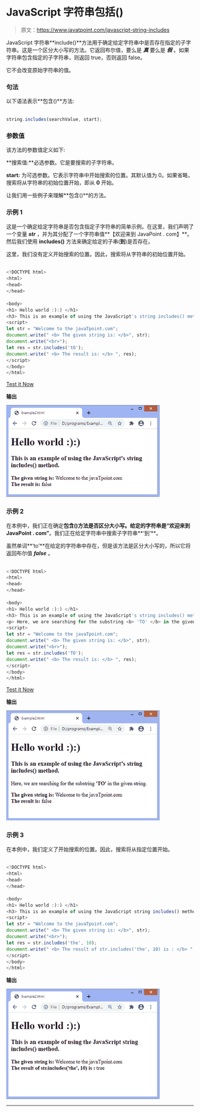 # JavaScript 字符串包括()

> 原文：<https://www.javatpoint.com/javascript-string-includes>

JavaScript 字符串**include()**方法用于确定给定字符串中是否存在指定的子字符串。这是一个区分大小写的方法。它返回布尔值，要么是 ***真*** 要么是 ***假*** 。如果字符串包含指定的子字符串，则返回 true，否则返回 false。

它不会改变原始字符串的值。

### 句法

以下语法表示**包含()**方法:

```js

string.includes(searchValue, start);

```

### 参数值

该方法的参数值定义如下:

**搜索值:**必选参数。它是要搜索的子字符串。

**start:** 为可选参数。它表示字符串中开始搜索的位置。其默认值为 0。如果省略，搜索将从字符串的初始位置开始，即从 **0** 开始。

让我们用一些例子来理解**包含()**的方法。

### 示例 1

这是一个确定给定字符串是否包含指定子字符串的简单示例。在这里，我们声明了一个变量 ***str*** ，并为其分配了一个字符串值**【欢迎来到 JavaPoint . com】**。然后我们使用 **includes()** 方法来确定给定的子串(**到**)是否存在。

这里，我们没有定义开始搜索的位置。因此，搜索将从字符串的初始位置开始。

```js

<!DOCTYPE html>
<html>
<head>
</head>

<body>
<h1> Hello world :):) </h1>
<h3> This is an example of using the JavaScript's string includes() method. </h3>
<script>
let str = "Welcome to the javaTpoint.com";  
document.write(" <b> The given string is: </b>", str);
document.write("<br>");
let res = str.includes('tO');
document.write(" <b> The result is: </b> ", res); 
</script>
</body>
</html>

```

[Test it Now](https://www.javatpoint.com/oprweb/test.jsp?filename=javascript-string-includes1)

**输出**

![JavaScript string includes()](img/9f21b3a9a37e36cc1f951edfbd8bcb2a.png)

### 示例 2

在本例中，我们正在确定**包含()**方法是否区分大小写。给定的字符串是**“欢迎来到 JavaPoint . com”**。我们正在给定字符串中搜索子字符串**‘到’**。

虽然单词**‘to’**在给定的字符串中存在，但是该方法是区分大小写的，所以它将返回布尔值 ***false*** 。

```js

<!DOCTYPE html>
<html>
<head>
</head>

<body>
<h1> Hello world :):) </h1>
<h3> This is an example of using the JavaScript's string includes() method. </h3>
<p> Here, we are searching for the substring <b> 'TO' </b> in the given string. </p>
<script>
let str = "Welcome to the javaTpoint.com";  
document.write(" <b> The given string is: </b>", str);
document.write("<br>");
let res = str.includes('TO');
document.write(" <b> The result is: </b> ", res); 
</script>
</body>
</html>

```

[Test it Now](https://www.javatpoint.com/oprweb/test.jsp?filename=javascript-string-includes2)

**输出**

![JavaScript string includes()](img/c099ea281afda49d086ed11af697e233.png)

### 示例 3

在本例中，我们定义了开始搜索的位置。因此，搜索将从指定位置开始。

```js

<!DOCTYPE html>
<html>
<head>
</head>

<body>
<h1> Hello world :):) </h1>
<h3> This is an example of using the JavaScript string includes() method. </h3>
<script>
let str = "Welcome to the javaTpoint.com";  
document.write(" <b> The given string is: </b>", str);
document.write("<br>");
let res = str.includes('the', 10);
document.write(" <b> The result of str.includes('the', 10) is : </b> ", res); 
</script>
</body>
</html>

```

**输出**

![JavaScript string includes()](img/c410a4867c7e743be0716f0814f5e876.png)

* * *